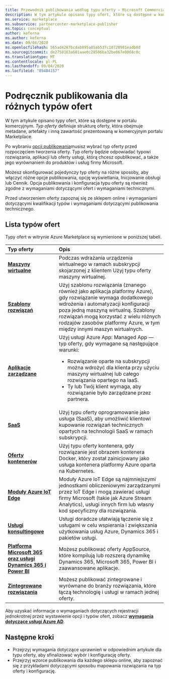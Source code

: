 ```yaml
---
title: Przewodnik publikowania według typu oferty — Microsoft Commercial Marketplace
description: W tym artykule opisano typy ofert, które są dostępne w komercyjnym portalu Microsoft Marketplace.
ms.service: marketplace
ms.subservice: partnercenter-marketplace-publisher
ms.topic: conceptual
author: keferna
ms.author: keferna
ms.date: 09/04/2020
ms.openlocfilehash: 565ad4267bcdab095a85ab537c10728981eadb0d
ms.sourcegitcommit: de2750163a601aae0c28506ba32be067e0068c0c
ms.translationtype: MT
ms.contentlocale: pl-PL
ms.lasthandoff: 09/04/2020
ms.locfileid: "89484157"
---
```

# <a name="publishing-guide-by-offer-type"></a>Podręcznik publikowania dla różnych typów ofert

W tym artykule opisano typy ofert, które są dostępne w portalu komercyjnym. *Typ oferty* definiuje strukturę oferty, która obejmuje metadane, artefakty i inną zawartość prezentowaną w komercyjnym portalu Marketplace.

Po wybraniu [opcji publikowania](determine-your-listing-type.md)musisz wybrać typ oferty przed rozpoczęciem tworzenia oferty. Typ oferty będzie odpowiadać typowi rozwiązania, aplikacji lub oferty usługi, którą chcesz opublikować, a także jego wyrównaniem do produktów i usług firmy Microsoft.

Możesz skonfigurować pojedynczy typ oferty na różne sposoby, aby włączyć różne opcje publikowania, opcję wyświetlania, Inicjowanie obsługi lub Cennik. Opcja publikowania i konfiguracja typu oferty są również zgodne z wymaganiami dotyczącymi ofert i wymaganiami technicznymi.

Przed utworzeniem oferty zapoznaj się ze sklepem online i wymaganiami dotyczącymi kwalifikacji typów i wymaganiami dotyczącymi publikowania technicznego.

## <a name="list-of-offer-types"></a>Lista typów ofert

Typy ofert w witrynie Azure Marketplace są wymienione w poniższej tabeli.

| **Typ oferty**    | **Opis**  |
| :------------------- | :-------------------|
| [**Maszyny wirtualne**](./marketplace-virtual-machines.md) | Podczas wdrażania urządzenia wirtualnego w ramach subskrypcji skojarzonej z klientem Użyj typu oferty maszyny wirtualnej. |
| [**Szablony rozwiązań**](./marketplace-solution-templates.md) | Użyj szablonu rozwiązania (znanego również jako aplikacja platformy Azure), gdy rozwiązanie wymaga dodatkowego wdrożenia i automatyzacji konfiguracji poza jedną maszyną wirtualną. Szablony rozwiązań mogą korzystać z wielu różnych rodzajów zasobów platformy Azure, w tym między innymi maszyn wirtualnych.  |
| [**Aplikacje zarządzane**](./marketplace-managed-apps.md) | Użyj usługi Azure App: Managed App — typ oferty, gdy wymagane są następujące warunki: <br> <ul> <li> Rozwiązanie oparte na subskrypcji można wdrożyć dla klienta przy użyciu maszyny wirtualnej lub całego rozwiązania opartego na IaaS. </li> <li>Ty lub Twój klient wymaga, aby rozwiązanie było zarządzane przez partnera. </li> <ul> |
| [**SaaS**](plan-saas-offer.md) | Użyj typu oferty oprogramowanie jako usługa (SaaS), aby umożliwić klientowi kupowanie rozwiązań technicznych opartych na technologii SaaS w ramach subskrypcji. |
| [**Oferty kontenerów**](./marketplace-containers.md) | Użyj typu oferty kontenera, gdy rozwiązanie jest obrazem kontenera Docker, który został zainicjowany jako usługa kontenera platformy Azure oparta na Kubernetes. |
| [**Moduły Azure IoT Edge**](./iot-edge-module.md) | Moduły Azure IoT Edge są najmniejszymi jednostkami obliczeniowymi zarządzanymi przez IoT Edge i mogą zawierać usługi firmy Microsoft (takie jak Azure Stream Analytics), usługi innych firm lub własny kod specyficzny dla rozwiązania. |
| [**Usługi konsultingowe**](./consulting-services.md) | Usługi doradcze ułatwiają łączenie się z usługami w celu wspierania i zwiększania użytkowania usług Azure, Dynamics 365 i pakietów usługi.|
| [**Platforma Microsoft 365 oraz usługi Dynamics 365 i Power BI**](./appsource-offer-publishing-guide.md) | Możesz publikować oferty AppSource, które kompilują lub rozszerą dynamikę Dynamics 365, Microsoft 365, Power BI i zaawansowane aplikacje.|
| [**Zintegrowane rozwiązania**](./integrated-solutions-for-publishers.md) | Możesz publikować zintegrowane i wyrównane do branży rozwiązania, które łączą technologię i usługi w ramach jednej oferty.|

Aby uzyskać informacje o wymaganiach dotyczących rejestracji jednokrotnej przez wystawienie opcji i typów ofert, zobacz [**wymagania dotyczące usługi Azure AD**](./enable-appsource-marketplace-using-azure-ad.md).

## <a name="next-steps"></a>Następne kroki

- Przejrzyj wymagania dotyczące uprawnień w odpowiednim artykule dla typu oferty, aby sfinalizować wybór i konfigurację oferty.
- Przejrzyj wzorce publikowania dla każdego sklepu online, aby zapoznać się z przykładami dotyczącymi sposobu mapowania rozwiązania na typ oferty i konfigurację.
